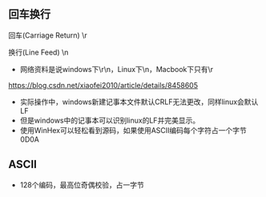 ## 回车换行
回车(Carriage Return)   \r

换行(Line Feed)         \n


* 网络资料是说windows下\r\n，Linux下\n，Macbook下只有\r

https://blog.csdn.net/xiaofei2010/article/details/8458605

* 实际操作中，windows新建记事本文件默认CRLF无法更改，同样linux会默认LF
* 但是windows中的记事本可以识别linux的LF并完美显示。
* 使用WinHex可以轻松看到源码，如果使用ASCII编码每个字符占一个字节 0D0A 


## ASCII
* 128个编码，最高位奇偶校验，占一字节